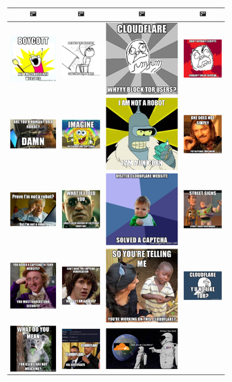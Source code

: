 | &#128444; | &#128444; | &#128444; | &#128444; |
| --- | --- | --- | --- |
| ![](meme_all_the_cloudflare_websites.jpg) | ![](meme_captchas_everywhere.jpg) | ![](meme_cloudflare_why.jpg) | ![](meme_couldnt_solve_captcha.jpg) |
| ![](meme_human_or_robot.jpg) | ![](meme_imagine_no_captchas.jpg) | ![](meme_not_robot_unicorn.jpg) | ![](meme_one_does_not_simply_put_captchas_everywhere.jpg) |
| ![](meme_prove_robot.jpg) | ![](meme_solve_captchas_every_day.jpg) | ![](meme_solved_captcha.jpg) | ![](meme_street_signs_everywhere.jpg) |
| ![](meme_understand_security.jpg) | ![](meme_what_if_im_a_robot.jpg) | ![](meme_workin_on_this_cloudflare.jpg) | ![](meme_y_no_like_tor.jpg) |
| ![](meme_tor_not_welcome.jpg) | ![](cloudflare_selfsign.jpg) | ![](earth_all_cloudflare.jpg) |  |
